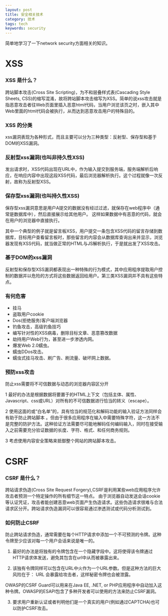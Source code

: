 ```yaml
---
layout: post
title: 安全相关技术
category: 技术
tags: tech
keywords: security
---
```


简单地学习了一下network security方面相关的知识。

# XSS
### XSS 是什么？

  跨站脚本攻击(Cross Site Scripting)，为不和层叠样式表(Cascading Style Sheets, CSS)的缩写混淆，故将跨站脚本攻击缩写为XSS。简单的说xss攻击就是指恶意攻击者往Web页面里插入恶意html代码，当用户浏览该页之时，嵌入其中Web里面的html代码会被执行，从而达到恶意攻击用户的特殊目的。

### XSS 的分类

xss漏洞表现为各种形式，而且主要可以分为三种类型：反射型、保存型和基于DOM的XSS漏洞。

### 反射型xss漏洞(也叫非持久性XSS)

  发出请求时，XSS代码出现在URL中，作为输入提交到服务端，服务端解析后响应，在响应内容中出现这段XSS代码，最后浏览器解析执行。这个过程就像一次反射，故称为反射型XSS。


### 保存型xss漏洞(也叫持久性XSS)

  保存型xss漏洞意思是用户A提交的数据没有经过过滤，就保存在web程序中（通常是数据库中），然后直接展示给其他用户。 这样如果数据中有恶意的代码，就会在用户的浏览器中直接执行。

  其中一个典型的例子就是留言板XSS，用户提交一条包含XSS代码的留言存储到数据库，目标用户查看留言板时，那些留言的内容会从数据库查询出来并显示，浏览器发现有XSS代码，就当做正常的HTML与JS解析执行，于是就出发了XSS攻击。

### 基于DOM的xss漏洞

反射型和保存型XSS漏洞都表现出一种特殊的行为模式，其中应用程序提取用户控制的数据并以危险的方式将这些数据返回给用户。第三类XSS漏洞并不具有这些特点。

### 有何危害

* 挂马
* 盗取用户cookie
* Dos(拒绝服务)客户端浏览器
* 钓鱼攻击，高级钓鱼技巧
* 编写针对性的XSS病毒，删除目标文章、恶意篡改数据
* 劫持用户Web行为，甚至进一步渗透内网。
* 爆发Web 2.0蠕虫。
* 蠕虫DDos攻击。
* 蠕虫式挂马攻击、刷广告、刷流量、破坏网上数据。

### 预防xss攻击

防止xss需要将不可信数据与动态的浏览器内容区分开

1 最好的办法是根据数据将要置于的HTML上下文（包括主体、属性、Javascript、css或URL）对所有的不可信数据进行恰当的转义（escape）。

2 使用这面的或“白名单”的，具有恰当的规范化和解码功能的输入验证方法同样会有助于防止跨站脚本 。但由于很多应用程序在输入中需要特殊字符，这一方法不是完整的防护方法。这种验证方法需要尽可能地解码任何编码输入，同时在接受输入之前需要充分验证数据的长度、字符、格式、和任何商务规则。

3 考虑使用内容安全策略来抵御整个网站的跨站脚本攻击。


# CSRF

### CSRF 是什么？

  跨站请求伪造(Cross Site Request Forgery),CSRF是利用某些web应用程序允许攻击者预测一个特定操作的所有细节这一特点。 由于浏览器自动发送会话cookie等认证凭证，攻击者能创建恶意web页面产生伪造请求。这些伪造请求很难与合法请求区分开。跨站请求伪造漏洞可以很容易通过渗透测试或代码分析测试到。

### 如何防止CSRF

  防止跨站请求伪造，通常需要在每个HTTP请求中添加一个不可预测的令牌。这种令牌至少应该对每一个用户会话来说是唯一的。

  1. 最好的办法是将独有的令牌包含在一个隐藏字段中。这将使得该令牌通过HTTP请求体发送，避免其包含在url中从而被暴露出来。

  2. 该独有令牌同样可以包含在URL中火作为一个URL参数。但是这种方法的巨大风险在于： URL 会暴露给攻击者，这样秘密令牌也会被泄露。

  OWASP的CSRF Guard可以用来在Java EE, .NET, or PHP应用程序中自动加入这种令牌。OWASP的ESAPI包含了多种开发者可以使用的方法来防止CSRF漏洞。

  3. 要求用户重新认证或者判明他们是一个真实的用户(例如通过CAPTCHA)也可以防护CSRF攻击。
